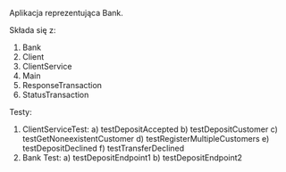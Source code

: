 Aplikacja reprezentująca Bank.

Składa się z:
1. Bank
2. Client
3. ClientService
4. Main
5. ResponseTransaction
6. StatusTransaction

Testy:
1. ClientServiceTest:
   a) testDepositAccepted
   b) testDepositCustomer
   c) testGetNoneexistentCustomer
   d) testRegisterMultipleCustomers
   e) testDepositDeclined
   f) testTransferDeclined
2. Bank Test:
   a) testDepositEndpoint1
   b) testDepositEndpoint2
